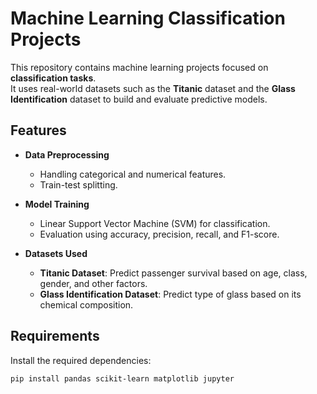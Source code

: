# Machine Learning Classification Projects

This repository contains machine learning projects focused on **classification tasks**.  
It uses real-world datasets such as the **Titanic** dataset and the **Glass Identification** dataset to build and evaluate predictive models.

## Features
- **Data Preprocessing**  
  - Handling categorical and numerical features.  
  - Train-test splitting.  

- **Model Training**  
  - Linear Support Vector Machine (SVM) for classification.  
  - Evaluation using accuracy, precision, recall, and F1-score.  

- **Datasets Used**  
  - **Titanic Dataset**: Predict passenger survival based on age, class, gender, and other factors.  
  - **Glass Identification Dataset**: Predict type of glass based on its chemical composition.  

## Requirements
Install the required dependencies:
```bash
pip install pandas scikit-learn matplotlib jupyter
